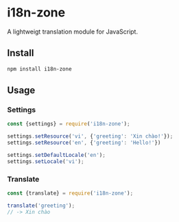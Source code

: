 # i18n-zone

A lightweigt translation module for JavaScript.

## Install
```bash
npm install i18n-zone
```

## Usage

### Settings
```javascript
const {settings} = require('i18n-zone');

settings.setResource('vi', {'greeting': 'Xin chào!'});
settings.setResource('en', {'greeting': 'Hello!'})

settings.setDefaultLocale('en');
settings.setLocale('vi');

```

### Translate
```javascript
const {translate} = require('i18n-zone');

translate('greeting');
// -> Xin chào
```
